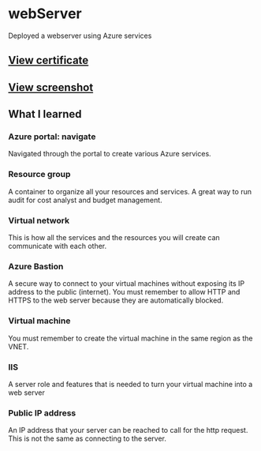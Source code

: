 # webServer
Deployed a webserver using Azure services

## [View certificate](Coursera%20NB4D7W3EG9EJ.pdf "coursera cert")

## [View screenshot](webServerSC)

## What I learned
### Azure portal: navigate
Navigated through the portal to create various Azure services.

### Resource group
A container to organize all your resources and services. A great way to run audit for cost analyst and budget management. 

### Virtual network
This is how all the services and the resources you will create can communicate with each other. 

### Azure Bastion
A secure way to connect to your virtual machines without exposing its IP address to the public (internet). You must remember to allow HTTP and HTTPS to the web server because they are automatically blocked.

### Virtual machine
You must remember to create the virtual machine in the same region as the VNET. 

### IIS
A server role and features that is needed to turn your virtual machine into a web server

### Public IP address
An IP address that your server can be reached to call for the http request. This is not the same as connecting to the server.
